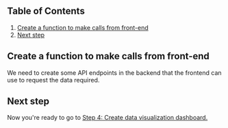 ## Table of Contents
1. [Create a function to make calls from front-end](#Create-a-function-to-make-calls-from-front-end)
1. [Next step](#next-step)

## Create a function to make calls from front-end
We need to create some API endpoints in the backend that the frontend can use to request the data required.

## Next step
Now you're ready to go to [Step 4: Create data visualization dashboard.](4-Create-Data-Viz-Dashboard.md)